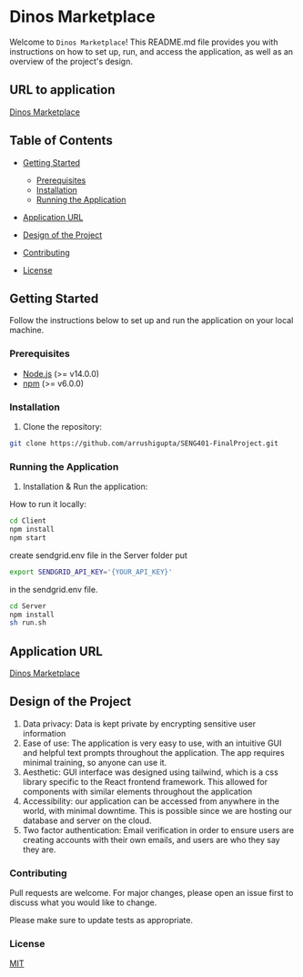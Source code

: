 # Dinos Marketplace

Welcome to `Dinos Marketplace`! This README.md file provides you with instructions on how to set up, run, and access the application, as well as an overview of the project's design.

## URL to application

[Dinos Marketplace](https://dinos-marketplace-react.uw.r.appspot.com/)

## Table of Contents

- [Getting Started](#getting-started)
  - [Prerequisites](#prerequisites)
  - [Installation](#installation)
  - [Running the Application](#running-the-application)
  
- [Application URL](#application-url)
- [Design of the Project](#design-of-the-project)
- [Contributing](#contributing)
- [License](#license)

## Getting Started

Follow the instructions below to set up and run the application on your local machine.

### Prerequisites

- [Node.js](https://nodejs.org/en/) (>= v14.0.0)
- [npm](https://www.npmjs.com/) (>= v6.0.0)

### Installation

1. Clone the repository:

```bash
git clone https://github.com/arrushigupta/SENG401-FinalProject.git
```

### Running the Application

1. Installation & Run the application:

How to run it locally:

```bash
cd Client
npm install
npm start
```

create sendgrid.env file in the Server folder
put

```bash
export SENDGRID_API_KEY='{YOUR_API_KEY}'
```

in the sendgrid.env file.

```bash
cd Server
npm install
sh run.sh
```

## Application URL

[Dinos Marketplace](https://dinos-marketplace-react.uw.r.appspot.com/)

## Design of the Project

1. Data privacy: Data is kept private by encrypting sensitive user information
2. Ease of use: The application is very easy to use, with an intuitive GUI and helpful text prompts throughout the application. The app requires minimal training, so anyone can use it.
3. Aesthetic: GUI interface was designed using tailwind, which is a css library specific to the React frontend framework. This allowed for components with similar elements throughout the application
4. Accessibility: our application can be accessed from anywhere in the world, with minimal downtime. This is possible since we are hosting our database and server on the cloud.
5. Two factor authentication: Email verification in order to ensure users are creating accounts with their own emails, and users are who they say they are.

### Contributing

Pull requests are welcome. For major changes, please open an issue first
to discuss what you would like to change.

Please make sure to update tests as appropriate.

### License

[MIT](https://choosealicense.com/licenses/mit/)

